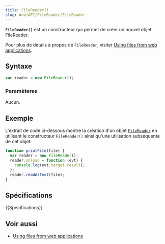 ```yaml
---
title: FileReader()
slug: Web/API/FileReader/FileReader
---
```


**`FileReader()`** est un constructeur qui permet de créer un nouvel objet FileReader.

Pour plus de details à propos de `FileReader`, visiter [Using files from web applications](/fr/docs/Web/API/File/Using_files_from_web_applications).

## Syntaxe

```js
var reader = new FileReader();
```

### Paramèteres

Aucun.

## Exemple

L'extrait de code ci-dessous montre la création d'un objet [`FileReader`](/fr/docs/Web/API/FileReader) en utilisant le constructeur `FileReader()` ainsi qu'une utilisation subséquente de cet objet:

```js
function printFile(file) {
  var reader = new FileReader();
  reader.onload = function (evt) {
    console.log(evt.target.result);
  };
  reader.readAsText(file);
}
```

## Spécifications

{{Specifications}}

## Voir aussi

- [Using files from web applications](/fr/docs/Web/API/File/Using_files_from_web_applications)
